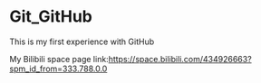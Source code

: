 # Git_GitHub
This is my first experience with GitHub

My Bilibili space page link:https://space.bilibili.com/434926663?spm_id_from=333.788.0.0